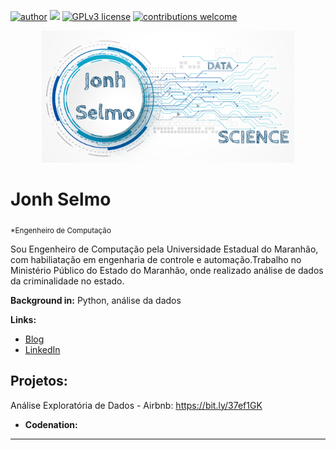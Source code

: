 [![author](https://img.shields.io/badge/author-jonhsel-red.svg)](https://www.linkedin.com/in/jonh-selmo-956aa630/) 
[![](https://img.shields.io/badge/python-3.7+-blue.svg)](https://www.python.org/downloads/release/python-365/)
[![GPLv3 license](https://img.shields.io/badge/License-GPLv3-blue.svg)](http://perso.crans.org/besson/LICENSE.html)
[![contributions welcome](https://img.shields.io/badge/contributions-welcome-brightgreen.svg?style=flat)](https://github.com/jonhsel/Data-Science)


<p align="center">
  <img src="/img/LOGO JONH SELMO.png" width=80% >
</p>

# Jonh Selmo
<sub>*Engenheiro de Computação</sub>

Sou Engenheiro de Computação pela Universidade Estadual do Maranhão, com habiliatação em engenharia de controle e automação.Trabalho no Ministério Público do Estado do Maranhão, onde realizado análise de dados da criminalidade no estado.

**Background in:** Python, análise da dados

**Links:**
* [Blog](http://jonhselmo.com.br)
* [LinkedIn](https://www.linkedin.com/in/jonh-selmo-956aa630)



## Projetos:
Análise Exploratória de Dados - Airbnb: https://bit.ly/37ef1GK

* **Codenation:** 


---




